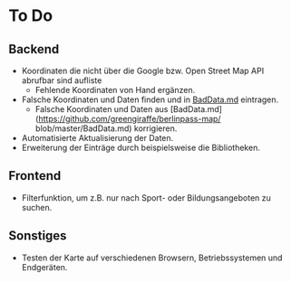 # To Do

## Backend
- Koordinaten die nicht über die Google bzw. Open Street Map API abrufbar sind aufliste
    - Fehlende Koordinaten von Hand ergänzen.
- Falsche Koordinaten und Daten finden und in [BadData.md](https://github.com/greengiraffe/berlinpass-map/blob/master/BadData.md) eintragen.
    - Falsche Koordinaten und Daten aus [BadData.md](https://github.com/greengiraffe/berlinpass-map/            blob/master/BadData.md) korrigieren.
- Automatisierte Aktualisierung der Daten.
- Erweiterung der Einträge durch beispielsweise die Bibliotheken.

## Frontend
- Filterfunktion, um z.B. nur nach Sport- oder Bildungsangeboten zu suchen.

## Sonstiges

- Testen der Karte auf verschiedenen Browsern, Betriebssystemen und Endgeräten.
